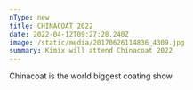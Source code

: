 ```yaml
---
nType: new
title: CHINACOAT 2022
date: 2022-04-12T09:27:28.240Z
image: /static/media/20170626114836_4309.jpg
summary: Kimix will attend Chinacoat 2022
---
```

Chinacoat is the world biggest coating show